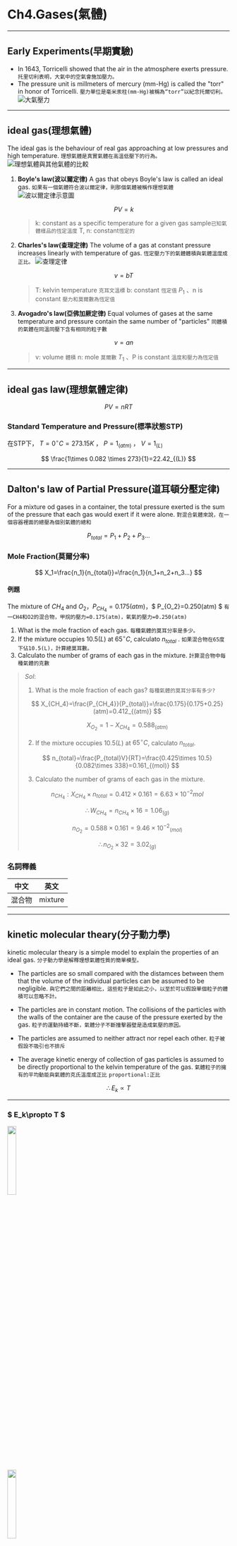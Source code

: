 # Ch4.Gases(氣體)

---

## Early Experiments(早期實驗)

* In 1643, Torricelli showed that the air in the atmosphere exerts pressure.
  `托里切利表明，大氣中的空氣會施加壓力。`
* The pressure unit is millmeters of mercury (mm-Hg) is called the "torr" in honor of Torricelli.
`壓力單位是毫米汞柱(mm-Hg)被稱為“torr”以紀念托爾切利。`
![大氣壓力](./Pictrue/2022-10-09-13-26-47.png)

---

## ideal gas(理想氣體)

The ideal gas is the behaviour of real gas approaching at low pressures and high temperature.
`理想氣體是真實氣體在高溫低壓下的行為。`
![理想氣體與其他氣體的比較](./Pictrue/2022-10-09-13-53-01.png)

1. **Boyle's law(波以爾定律)**
   A gas that obeys Boyle's law is called an ideal gas.
   `如果有一個氣體符合波以爾定律，則那個氣體被稱作理想氣體`
![波以爾定律示意圖](./Pictrue/2022-10-09-13-40-28.png)

   $$ PV=k $$

   > k: constant as a specific temperature for a given gas sample`已知氣體樣品的恆定溫度`
   > T, n: constant`恆定的`

2. **Charles's law(查理定律)**
   The volume of a gas at constant pressure increases linearly with temperature of gas.
   `恆定壓力下的氣體體積與氣體溫度成正比。`
![查理定律](./Pictrue/2022-10-09-14-05-12.png)

   $$ v=bT $$

   > T: kelvin temperature `克耳文溫標`
   > b: constant `恆定值`
   > $P_1$ 、n is constant `壓力和莫爾數為恆定值`

3. **Avogadro's law(亞佛加厥定律)**
   Equal volumes of gases at the same temperature and pressure contain the same number of "particles"
  `同體積的氣體在同溫同壓下含有相同的粒子數`

   $$ v=an $$

   > v: volume `體積`
   > n: mole `莫爾數`
   > $T_1$ 、P is constant `溫度和壓力為恆定值`

---

## ideal gas law(理想氣體定律)

$$ PV=nRT $$

### Standard Temperature and Pressure(標準狀態STP)

在STP下， $T=0^{\circ}C=273.15K$ ， $P=1_{(atm)}$ ， $V=1_{(L)}$

$$ \frac{1\times 0.082 \times 273}{1}=22.42_{(L)} $$

---

## Dalton's law of Partial Pressure(道耳頓分壓定律)

For a mixture od gases in a container, the total pressure exerted is the sum of the pressure that each gas would exert if it were alone.
`對混合氣體來說，在一個容器裡面的總壓為個別氣體的總和`

$$ P_{total}=P_1+P_2+P_3... $$

### Mole Fraction(莫爾分率)

$$ X_1=\frac{n_1}{n_{total}}=\frac{n_1}{n_1+n_2+n_3...} $$

#### 例題

The mixture of $CH_4$ and $O_2$，$P_{CH_4}=0.175(atm)$，$ P_{O_2}=0.250(atm) $
`有一CH4和O2的混合物，甲烷的壓力=0.175(atm)，氧氣的壓力=0.250(atm)`

1. What is the mole fraction of each gas.
   `每種氣體的莫耳分率是多少。`
2. If the mixture occupies $10.5(L)$ at $65^{\circ}C$, calculato $n_{total}$ .
   `如果混合物在65度下佔10.5(L)，計算總莫耳數。`
3. Calculato the number of grams of each gas in the mixture.
   `計算混合物中每種氣體的克數`

> $Sol:$
>
> 1. What is the mole fraction of each gas?
> `每種氣體的莫耳分率有多少?`
>
> $$ X_{CH_4}=\frac{P_{CH_4}}{P_{total}}=\frac{0.175}{0.175+0.25}(atm)=0.412_{(atm)} $$
>
> $$ X_{O_2}=1-X_{CH_4}=0.588_{(atm)} $$
>
> 2. If the mixture occupies $10.5(L)$ at $65^{\circ}C$, calculato $n_{total}$.
>
> $$ n_{total}=\frac{P_{total}V}{RT}=\frac{0.425\times 10.5}{0.082\times 338}=0.161_{(mol)} $$
>
> 3. Calculato the number of grams of each gas in the mixture.
>
> $$ n_{CH_4}:X_{CH_4}\times n_{total}=0.412\times 0.161= 6.63\times 10^{-2}mol $$
>
> $$ \therefore W_{CH_4}=n_{CH_4}\times 16=1.06_{(g)} $$
>
> $$ n_{O_2}=0.588\times 0.161=9.46\times {10^{-2}}_{(mol)} $$
>
> $$ \therefore n_{O_2}\times 32=3.02_{(g)} $$

### 名詞釋義

| 中文   | 英文    |
| ------ | ------- |
| 混合物 | mixture |

---

## kinetic molecular theary(分子動力學)

kinetic molecular theary is a simple model to explain the properties of an ideal gas.
`分子動力學是解釋理想氣體性質的簡單模型。`

* The particles are so small compared with the distamces between them that the volume of the individual particles can be assumed to be negligible.
`與它們之間的距離相比，這些粒子是如此之小，以至於可以假設單個粒子的體積可以忽略不計。`

* The particles are in constant motion. The collisions of the particles with the walls of the container are the cause of the pressure exerted by the gas.
`粒子的運動持續不斷，氣體分子不斷撞擊器壁是造成氣壓的原因。`

* The particles are assumed to neither attract nor repel each other.
`粒子被假設不吸引也不排斥`

* The average kinetic energy of collection of gas particles is assumed to be directly proportional to the kelvin temperature of the gas.
`氣體粒子的擁有的平均動能與氣體的克氏溫度成正比`
`proportional:正比`

$$ \therefore E_k\propto T $$

---

### $ E_k\propto T $

<div><img src=Pictrue/IMG_20221021_102157.jpg width=20% /></div>
<div><img src=Pictrue/IMG_20221021_102212.jpg width=20% /><div>
<!-- 之後再寫，這邊內容有點多 -->

### Root Mean square velocity(均方根速率)

* $\bar{u}^2:\text{the average of the square velocity}$
* $u_{rms}=\sqrt{\bar{u}^2}:\text{root mean square velocity}$

$$
K_E=N_A(\frac{1}{2}m\bar{u}^2)=\frac{3}{2}RT \\
\Rightarrow\bar{u}^2=\frac{3RT}{mN_A} \\
\Rightarrow u_{rms}=\sqrt{\bar{u}^2}=\sqrt{\frac{3RT}{mN_A}}
$$

* $u_{mp}:\text{most probable velocity}$
  > The most probable velocity mean the velocity possessed by the greatest number of gas particle.

  $$ u_{mp}=\sqrt{\frac{2k_sT}{m}}=\sqrt{\frac{2RT}{mV_A}} $$
  >
  > $m$: A gas particle mass
  > $k_B$: Boltzmann's constant
  > $k_B=1.38\times 10^{-23}$
<!-- 待補 -->

---

## Real gas(真實氣體)

![關係圖](./Pictrue/IMG_20221021_113155.jpg)

* 左圖：Low Pressure(P) to ideal gas.
* 右圖：High Temperature(Temp.) approach to ideal gas.

### 凡得瓦方程式

$$ (P_{obs}+a(\frac{n}{V})^2)(V-nb)=nRT $$

  > $ (P_{obs}+a(\frac{n}{V})^2) $: Corrected pressure(ideal as attract)
  > $ (V-nb) $: Corrected volume(ideal gas don't have volume)
